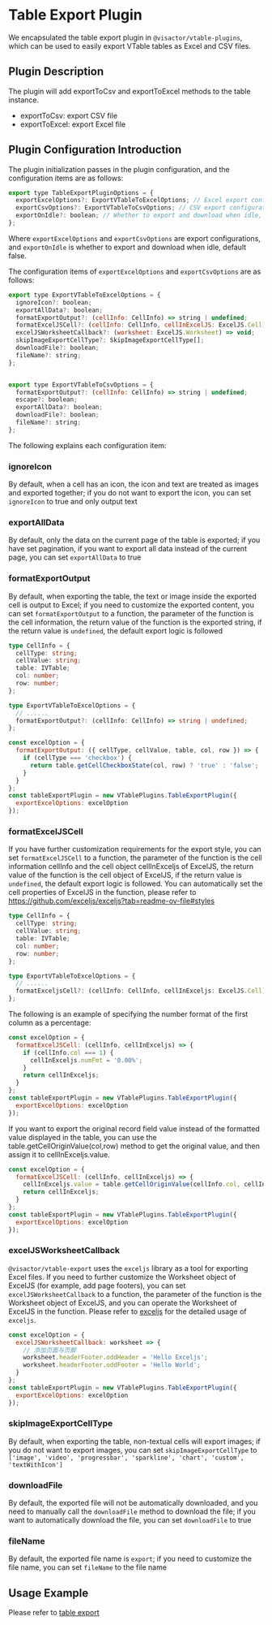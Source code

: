 # Table Export Plugin

We encapsulated the table export plugin in `@visactor/vtable-plugins`, which can be used to easily export VTable tables as Excel and CSV files.

## Plugin Description

The plugin will add exportToCsv and exportToExcel methods to the table instance.

- exportToCsv: export CSV file
- exportToExcel: export Excel file

## Plugin Configuration Introduction

The plugin initialization passes in the plugin configuration, and the configuration items are as follows:

```js
export type TableExportPluginOptions = {
  exportExcelOptions?: ExportVTableToExcelOptions; // Excel export configuration
  exportCsvOptions?: ExportVTableToCsvOptions; // CSV export configuration
  exportOnIdle?: boolean; // Whether to export and download when idle, default false
};
```
Where `exportExcelOptions` and `exportCsvOptions` are export configurations, and `exportOnIdle` is whether to export and download when idle, default false.

The configuration items of `exportExcelOptions` and `exportCsvOptions` are as follows:

```js
export type ExportVTableToExcelOptions = {
  ignoreIcon?: boolean;
  exportAllData?: boolean;
  formatExportOutput?: (cellInfo: CellInfo) => string | undefined;
  formatExcelJSCell?: (cellInfo: CellInfo, cellInExcelJS: ExcelJS.Cell) => ExcelJS.Cell;
  excelJSWorksheetCallback?: (worksheet: ExcelJS.Worksheet) => void;
  skipImageExportCellType?: SkipImageExportCellType[];
  downloadFile?: boolean;
  fileName?: string;
};
```

```js

export type ExportVTableToCsvOptions = {
  formatExportOutput?: (cellInfo: CellInfo) => string | undefined;
  escape?: boolean;
  exportAllData?: boolean;
  downloadFile?: boolean;
  fileName?: string;
};
```
The following explains each configuration item:

### ignoreIcon

By default, when a cell has an icon, the icon and text are treated as images and exported together; if you do not want to export the icon, you can set `ignoreIcon` to true and only output text

### exportAllData

By default, only the data on the current page of the table is exported; if you have set pagination, if you want to export all data instead of the current page, you can set `exportAllData` to true

### formatExportOutput

By default, when exporting the table, the text or image inside the exported cell is output to Excel; if you need to customize the exported content, you can set `formatExportOutput` to a function, the parameter of the function is the cell information, the return value of the function is the exported string, if the return value is `undefined`, the default export logic is followed

```ts
type CellInfo = {
  cellType: string;
  cellValue: string;
  table: IVTable;
  col: number;
  row: number;
};

type ExportVTableToExcelOptions = {
  // ......
  formatExportOutput?: (cellInfo: CellInfo) => string | undefined;
};
```

```js
const excelOption = {
  formatExportOutput: ({ cellType, cellValue, table, col, row }) => {
    if (cellType === 'checkbox') {
      return table.getCellCheckboxState(col, row) ? 'true' : 'false';
    }
  }
};
const tableExportPlugin = new VTablePlugins.TableExportPlugin({
  exportExcelOptions: excelOption
});
```

### formatExcelJSCell

If you have further customization requirements for the export style, you can set `formatExcelJSCell` to a function, the parameter of the function is the cell information cellInfo and the cell object cellInExceljs of ExcelJS, the return value of the function is the cell object of ExcelJS, if the return value is `undefined`, the default export logic is followed. You can automatically set the cell properties of ExcelJS in the function, please refer to https://github.com/exceljs/exceljs?tab=readme-ov-file#styles

```ts
type CellInfo = {
  cellType: string;
  cellValue: string;
  table: IVTable;
  col: number;
  row: number;
};

type ExportVTableToExcelOptions = {
  // ......
  formatExceljsCell?: (cellInfo: CellInfo, cellInExceljs: ExcelJS.Cell) => ExcelJS.Cell;
};
```

The following is an example of specifying the number format of the first column as a percentage:

```js
const excelOption = {
  formatExcelJSCell: (cellInfo, cellInExceljs) => {
    if (cellInfo.col === 1) {
      cellInExceljs.numFmt = '0.00%';
    }
    return cellInExceljs;
  }
};
const tableExportPlugin = new VTablePlugins.TableExportPlugin({
  exportExcelOptions: excelOption
});

```

If you want to export the original record field value instead of the formatted value displayed in the table, you can use the table.getCellOriginValue(col,row) method to get the original value, and then assign it to cellInExceljs.value.

```js
const excelOption = {
  formatExcelJSCell: (cellInfo, cellInExceljs) => {
    cellInExceljs.value = table.getCellOriginValue(cellInfo.col, cellInfo.row);
    return cellInExceljs;
  }
};
const tableExportPlugin = new VTablePlugins.TableExportPlugin({
  exportExcelOptions: excelOption
});
```

### excelJSWorksheetCallback

`@visactor/vtable-export` uses the `exceljs` library as a tool for exporting Excel files. If you need to further customize the Worksheet object of ExcelJS (for example, add page footers), you can set `excelJSWorksheetCallback` to a function, the parameter of the function is the Worksheet object of ExcelJS, and you can operate the Worksheet of ExcelJS in the function. Please refer to [exceljs](https://github.com/exceljs/exceljs/blob/master/README.md) for the detailed usage of `exceljs`.

```js
const excelOption = {
  excelJSWorksheetCallback: worksheet => {
    // 添加页面与页脚
    worksheet.headerFooter.oddHeader = 'Hello Exceljs';
    worksheet.headerFooter.oddFooter = 'Hello World';
  }
};
const tableExportPlugin = new VTablePlugins.TableExportPlugin({
  exportExcelOptions: excelOption
});
```

### skipImageExportCellType

By default, when exporting the table, non-textual cells will export images; if you do not want to export images, you can set `skipImageExportCellType` to `['image', 'video', 'progressbar', 'sparkline', 'chart', 'custom', 'textWithIcon']`


### downloadFile

By default, the exported file will not be automatically downloaded, and you need to manually call the `downloadFile` method to download the file; if you want to automatically download the file, you can set `downloadFile` to true

### fileName

By default, the exported file name is `export`; if you need to customize the file name, you can set `fileName` to the file name

## Usage Example
Please refer to [table export](../../demo/export/table-export)